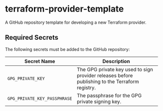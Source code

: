 # terraform-provider-template
A GitHub repository template for developing a new Terraform provider.

## Required Secrets

The following secrets must be added to the GitHub repository:

| Secret Name                  | Description                                                                                     |
| ---------------------------- | ----------------------------------------------------------------------------------------------- |
| `GPG_PRIVATE_KEY`            | The GPG private key used to sign provider releases before publishing to the Terraform registry. |
| `GPG_PRIVATE_KEY_PASSPHRASE` | The passphrase for the GPG private signing key.                                                 |
